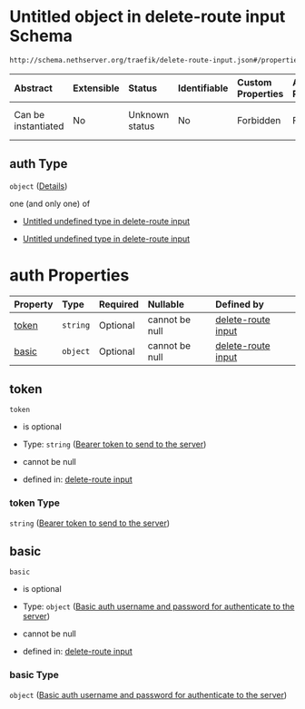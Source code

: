 # Untitled object in delete-route input Schema

```txt
http://schema.nethserver.org/traefik/delete-route-input.json#/properties/auth
```



| Abstract            | Extensible | Status         | Identifiable | Custom Properties | Additional Properties | Access Restrictions | Defined In                                                                          |
| :------------------ | :--------- | :------------- | :----------- | :---------------- | :-------------------- | :------------------ | :---------------------------------------------------------------------------------- |
| Can be instantiated | No         | Unknown status | No           | Forbidden         | Forbidden             | none                | [delete-route-input.json\*](traefik/delete-route-input.json "open original schema") |

## auth Type

`object` ([Details](delete-route-input-properties-auth.md))

one (and only one) of

*   [Untitled undefined type in delete-route input](delete-route-input-properties-auth-oneof-0.md "check type definition")

*   [Untitled undefined type in delete-route input](delete-route-input-properties-auth-oneof-1.md "check type definition")

# auth Properties

| Property        | Type     | Required | Nullable       | Defined by                                                                                                                                                                                                                              |
| :-------------- | :------- | :------- | :------------- | :-------------------------------------------------------------------------------------------------------------------------------------------------------------------------------------------------------------------------------------- |
| [token](#token) | `string` | Optional | cannot be null | [delete-route input](delete-route-input-properties-auth-properties-bearer-token-to-send-to-the-server.md "http://schema.nethserver.org/traefik/delete-route-input.json#/properties/auth/properties/token")                              |
| [basic](#basic) | `object` | Optional | cannot be null | [delete-route input](delete-route-input-properties-auth-properties-basic-auth-username-and-password-for-authenticate-to-the-server.md "http://schema.nethserver.org/traefik/delete-route-input.json#/properties/auth/properties/basic") |

## token



`token`

*   is optional

*   Type: `string` ([Bearer token to send to the server](delete-route-input-properties-auth-properties-bearer-token-to-send-to-the-server.md))

*   cannot be null

*   defined in: [delete-route input](delete-route-input-properties-auth-properties-bearer-token-to-send-to-the-server.md "http://schema.nethserver.org/traefik/delete-route-input.json#/properties/auth/properties/token")

### token Type

`string` ([Bearer token to send to the server](delete-route-input-properties-auth-properties-bearer-token-to-send-to-the-server.md))

## basic



`basic`

*   is optional

*   Type: `object` ([Basic auth username and password for authenticate to the server](delete-route-input-properties-auth-properties-basic-auth-username-and-password-for-authenticate-to-the-server.md))

*   cannot be null

*   defined in: [delete-route input](delete-route-input-properties-auth-properties-basic-auth-username-and-password-for-authenticate-to-the-server.md "http://schema.nethserver.org/traefik/delete-route-input.json#/properties/auth/properties/basic")

### basic Type

`object` ([Basic auth username and password for authenticate to the server](delete-route-input-properties-auth-properties-basic-auth-username-and-password-for-authenticate-to-the-server.md))
